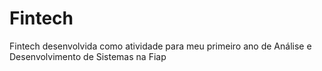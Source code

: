 # Fintech
Fintech desenvolvida como atividade para meu primeiro ano de Análise e Desenvolvimento de Sistemas na Fiap
